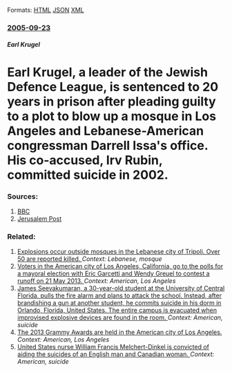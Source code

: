 
Formats: [HTML](/news/2005/09/23/earl-krugel-a-leader-of-the-jewish-defence-league-is-sentenced-to-20-years-in-prison-after-pleading-guilty-to-a-plot-to-blow-up-a-mosque.html)  [JSON](/news/2005/09/23/earl-krugel-a-leader-of-the-jewish-defence-league-is-sentenced-to-20-years-in-prison-after-pleading-guilty-to-a-plot-to-blow-up-a-mosque.json)  [XML](/news/2005/09/23/earl-krugel-a-leader-of-the-jewish-defence-league-is-sentenced-to-20-years-in-prison-after-pleading-guilty-to-a-plot-to-blow-up-a-mosque.xml)  

### [2005-09-23](/news/2005/09/23/index.md)

##### Earl Krugel
#  Earl Krugel, a leader of the Jewish Defence League, is sentenced to 20 years in prison after pleading guilty to a plot to blow up a mosque in Los Angeles and Lebanese-American congressman Darrell Issa's office. His co-accused, Irv Rubin, committed suicide in 2002. 




### Sources:

1. [BBC](http://news.bbc.co.uk/2/hi/americas/4273790.stm)
2. [Jerusalem Post](http://www.jpost.com/servlet/Satellite?pagename=JPost/JPArticle/ShowFull&cid=1127355601996)

### Related:

1. [Explosions occur outside mosques in the Lebanese city of Tripoli. Over 50 are reported killed. ](/news/2013/08/23/explosions-occur-outside-mosques-in-the-lebanese-city-of-tripoli-over-50-are-reported-killed.md) _Context: Lebanese, mosque_
2. [Voters in the American city of Los Angeles, California, go to the polls for a mayoral election with Eric Garcetti and Wendy Greuel to contest a runoff on 21 May 2013. ](/news/2013/03/5/voters-in-the-american-city-of-los-angeles-california-go-to-the-polls-for-a-mayoral-election-with-eric-garcetti-and-wendy-greuel-to-contes.md) _Context: American, Los Angeles_
3. [James Seevakumaran, a 30-year-old student at the University of Central Florida, pulls the fire alarm and plans to attack the school. Instead, after brandishing a gun at another student, he commits suicide in his dorm in Orlando, Florida, United States. The entire campus is evacuated when improvised explosive devices are found in the room. ](/news/2013/03/18/james-seevakumaran-a-30-year-old-student-at-the-university-of-central-florida-pulls-the-fire-alarm-and-plans-to-attack-the-school-instead.md) _Context: American, suicide_
4. [The 2013 Grammy Awards are held in the American city of Los Angeles. ](/news/2013/02/10/the-2013-grammy-awards-are-held-in-the-american-city-of-los-angeles.md) _Context: American, Los Angeles_
5. [United States nurse William Francis Melchert-Dinkel is convicted of aiding the suicides of an English man and Canadian woman. ](/news/2011/03/15/united-states-nurse-william-francis-melchert-dinkel-is-convicted-of-aiding-the-suicides-of-an-english-man-and-canadian-woman.md) _Context: American, suicide_
